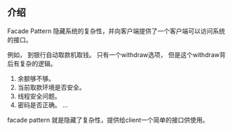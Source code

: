 ## 介绍
Facade Pattern 隐藏系统的复杂性，并向客户端提供了一个客户端可以访问系统的接口。

例如， 到银行自动取款机取钱。 只有一个withdraw选项， 但是这个withdraw背后有复杂的逻辑。
1. 余额够不够。
2. 当前取款环境是否安全。
3. 线程安全问题。
4. 密码是否正确。
...

facade pattern 就是隐藏了复杂性，提供给client一个简单的接口供使用。
